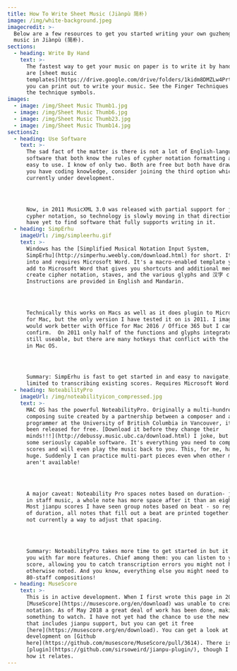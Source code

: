 ```yaml
---
title: How To Write Sheet Music (Jiànpù 简朴)
image: /img/white-background.jpeg
imagecredit: >-
  Below are a few resources to get you started writing your own guzheng sheet
  music in Jiànpù (简朴).
sections:
  - heading: Write By Hand
    text: >-
      The fastest way to get your music on paper is to write it by hand. Here
      are [sheet music
      templates](https://drive.google.com/drive/folders/1kidm8DMZLw4PrtJ2ZzitmXzfkJwjtIMt?usp=sharing)
      you can print out to write your music. See the Finger Techniques page for
      the technique symbols.
images:
  - image: /img/Sheet Music Thumb1.jpg
  - image: /img/Sheet Music Thumb6.jpg
  - image: /img/Sheet Music Thumb23.jpg
  - image: /img/Sheet Music Thumb14.jpg
sections2:
  - heading: Use Software
    text: >-
      The sad fact of the matter is there is not a lot of English-language
      software that both know the rules of cypher notation formatting and are
      easy to use. I know of only two. Both are free but both have drawbacks. If
      you have coding knowledge, consider joining the third option which is
      currently under development.




      Now, in 2011 MusicXML 3.0 was released with partial support for jianpu /
      cypher notation, so technology is slowly moving in that direction, but I
      have yet to find software that fully supports writing in it.
  - heading: SimpErhu
    imageUrl: /img/simpleerhu.gif
    text: >-
      Windows has the [Simplified Musical Notation Input System,
      SimpErhu](http://simperhu.weebly.com/download.html) for short. It plugs
      into and requires Microsoft Word. It's a macro-enabled template you can
      add to Microsoft Word that gives you shortcuts and additional menus to
      create cipher notation, staves, and the various glyphs and 汉字 comments.
      Instructions are provided in English and Mandarin.




      Technically this works on Macs as well as it does plugin to Microsoft Word
      for Mac, but the only version I have tested it on is 2011. I imagine it
      would work better with Office for Mac 2016 / Office 365 but I can't
      confirm.  On 2011 only half of the functions and glyphs integrate. It's
      still useable, but there are many hotkeys that conflict with the defaults
      in Mac OS.  




      Summary: SimpErhu is fast to get started in and easy to navigate, but is
      limited to transcribing existing scores. Requires Microsoft Word.
  - heading: NoteabilityPro
    imageUrl: /img/noteabilityicon_compressed.jpg
    text: >-
      MAC OS has the powerful NoteabilityPro. Originally a multi-hundred dollar
      composing suite created by a partnership between a composer and a
      programmer at the University of British Columbia in Vancouver, it has now
      been released for free. [Download it before they change their
      minds!!!](http://debussy.music.ubc.ca/download.html) I joke, but this is
      some seriously capable software. It's everything you need to compose full
      scores and will even play the music back to you. This, for me, has been
      huge. Suddenly I can practice multi-part pieces even when other musicians
      aren't available!




      A major caveat: Noteability Pro spaces notes based on duration- just like
      in staff music, a whole note has more space after it than an eighth note.
      Most jianpu scores I have seen group notes based on beat - so regardless
      of duration, all notes that fill out a beat are printed together. There is
      not currently a way to adjust that spacing.




      Summary: NoteabilityPro takes more time to get started in but it rewards
      you with far more features. Chief among them: you can listen to your
      score, allowing you to catch transcription errors you might not have
      otherwise noted. And you know, everything else you might need to create
      80-staff compositions!
  - heading: MuseScore
    text: >-
      This is in active development. When I first wrote this page in 2017
      [MuseScore](https://musescore.org/en/download) was unable to create cipher
      notation. As of May 2018 a great deal of work has been done, making this
      something to watch. I have not yet had the chance to use the new version
      that includes jianpu support, but you can get it free
      [here](https://musescore.org/en/download). You can get a look at its
      development on [Github
      here](https://github.com/musescore/MuseScore/pull/3614). There is also a
      [plugin](https://github.com/sirsoweird/jianpu-plugin/), though I am unsure
      how it relates.
---
```


